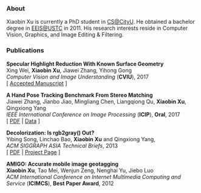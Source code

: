 ### About

Xiaobin Xu is currently a PhD student in [CS@CityU](http://www.cs.cityu.edu.hk/). He obtained a bachelor degree in [EEIS@USTC](http://eeis.ustc.edu.cn) in 2011. His research interests reside in Computer Vision, Graphics, and Image Editing & Filtering.


### Publications

**Specular Highlight Reduction With Known Surface Geometry**  
Xing Wei, **Xiaobin Xu**, Jiawei Zhang, Yihong Gong  
_Computer Vision and Image Understanding_ (**CVIU**), 2017  
\[ [Accepted Manuscript](http://www.sciencedirect.com/science/article/pii/S107731421730173X) \]

**A Hand Pose Tracking Benchmark From Stereo Matching**  
Jiawei Zhang, Jianbo Jiao, Mingliang Chen, Liangqiong Qu, **Xiaobin Xu**, Qingxiong Yang  
_IEEE International Conference on Image Processing_ (**ICIP**), **Oral**, 2017  
\[ [PDF](http://www.cs.cityu.edu.hk/~jianbjiao2/pdfs/icip.pdf) | [Data](https://sites.google.com/site/zhjw1988/) \]

**Decolorization: Is rgb2gray() Out?**  
Yibing Song, Linchao Bao, **Xiaobin Xu** and Qingxiong Yang,  
_ACM SIGGRAPH ASIA Technical Briefs_, 2013  
\[ [PDF](http://www.cs.cityu.edu.hk/~yibisong/siga13tb/siga13tb_final.pdf) | [Project Page](http://www.cs.cityu.edu.hk/~yibisong/siga13tb/index.html) \]

**AMIGO: Accurate mobile image geotagging**  
**Xiaobin Xu**, Tao Mei, Wenjun Zeng, Nenghai Yu, Jiebo Luo  
_ACM International Conference on Internet Multimedia Computing and Service_ (**ICIMCS**), **Best Paper Award**, 2012
